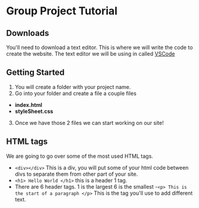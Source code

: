 # Group Project Tutorial 
## Downloads
You'll need to download a text editor. This is where we will write the code to create the website. The text editor we will be using in called [VSCode](https://code.visualstudio.com/)
## Getting Started
1. You will create a folder with your project name. 
2. Go into your folder and create a file a couple files
  - **index.html** 
  - **styleSheet.css**
3. Once we have those 2 files we can start working on our site!

## HTML tags 
We are going to go over some of the most used HTML tags. 
- `<div></div>` This is a div, you will put some of your html code between divs to separate them from other part of your site. 
- `<h1> Hello World </h1>` this is a header 1 tag. 
- There are 6 header tags. 1 is the largest 6 is the smallest
-`<p> This is the start of a paragraph </p>` This is the tag you'll use to add different text.